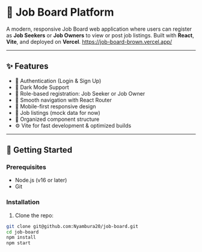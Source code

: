 # 💼 Job Board Platform

A modern, responsive Job Board web application where users can register as **Job Seekers** or **Job Owners** to view or post job listings. Built with **React**, **Vite**, and deployed on **Vercel**.
https://job-board-brown.vercel.app/

---

## ✨ Features

- 🔐 Authentication (Login & Sign Up)
- 🌙 Dark Mode Support
- 🎯 Role-based registration: Job Seeker or Job Owner
- 🧭 Smooth navigation with React Router
- 📱 Mobile-first responsive design
- 📝 Job listings (mock data for now)
- 📂 Organized component structure
- ⚙️ Vite for fast development & optimized builds

---

## 🚀 Getting Started

### Prerequisites

- Node.js (v16 or later)
- Git

### Installation

1. Clone the repo:

```bash
git clone git@github.com:Nyambura20/job-board.git
cd job-board
npm install
npm start
```
